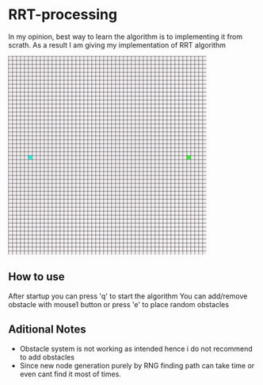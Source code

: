 # RRT-processing
In my opinion, best way to learn the algorithm is to implementing it from scrath. As a result I am giving my implementation of RRT algorithm

<img src="https://github.com/berkealgul/RRT-processing/blob/main/rrt.gif" width="400" height="400"/>


## How to use
After startup you can press 'q' to start the algorithm
You can add/remove obstacle with mouse1 button or press 'e' to place random obstacles

## Aditional Notes
- Obstacle system is not working as intended hence i do not recommend to add obstacles
- Since new node generation purely by RNG finding path can take time or even cant find it most of times.


